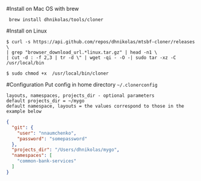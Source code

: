 #Install on Mac OS with brew
```
 brew install dhnikolas/tools/cloner
```

#Install on Linux
```
$ curl -s https://api.github.com/repos/dhnikolas/mtsbf-cloner/releases \
| grep "browser_download_url.*linux.tar.gz" | head -n1 \
| cut -d : -f 2,3 | tr -d \" | wget -qi - -O -| sudo tar -xz -C /usr/local/bin
 
$ sudo chmod +x  /usr/local/bin/cloner
```

#Configuration
Put config in home directory ```~/.clonerconfig```<br>

```layouts, namespaces, projects_dir - optional parameters``` <br>
```default projects_dir = ~/mygo``` <br>
```default namespace, layouts = the values correspond to those in the example below```

```json
{
  "git": {
    "user": "nnaumchenko",
    "password": "somepassword"
  },
  "projects_dir": "/Users/dhnikolas/mygo",
  "namespaces": [
    "common-bank-services"
  ]
}
```

